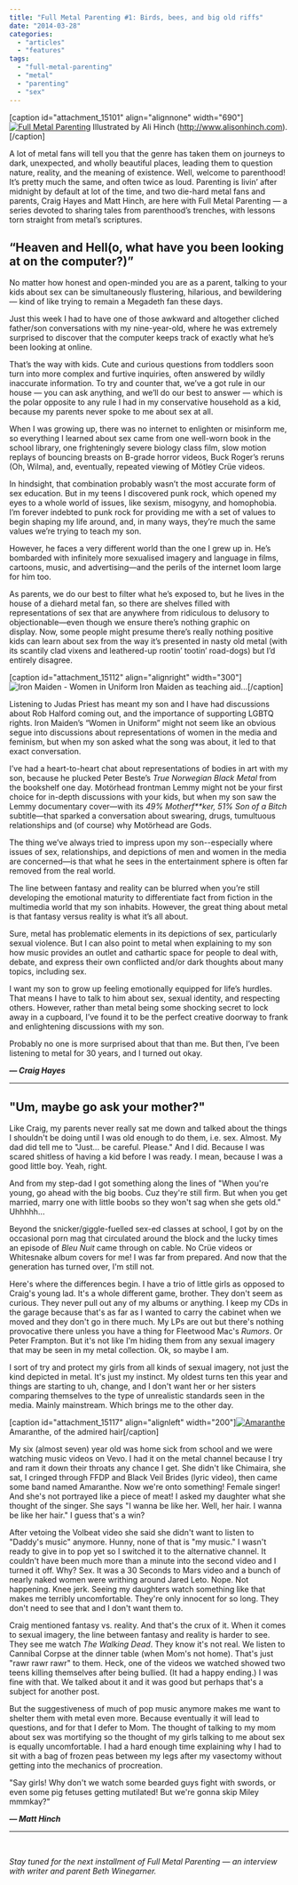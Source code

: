 ```yaml
---
title: "Full Metal Parenting #1: Birds, bees, and big old riffs"
date: "2014-03-28"
categories: 
  - "articles"
  - "features"
tags: 
  - "full-metal-parenting"
  - "metal"
  - "parenting"
  - "sex"
---
```


\[caption id="attachment\_15101" align="alignnone" width="690"\][![Full Metal Parenting](https://hellbound.ca/wp-content/uploads/2014/03/metalparentingfinal2web-967x1024.jpg)](https://hellbound.ca/wp-content/uploads/2014/03/metalparentingfinal2web.jpg) Illustrated by Ali Hinch (http://www.alisonhinch.com).\[/caption\]

A lot of metal fans will tell you that the genre has taken them on journeys to dark, unexpected, and wholly beautiful places, leading them to question nature, reality, and the meaning of existence. Well, welcome to parenthood! It’s pretty much the same, and often twice as loud. Parenting is livin’ after midnight by default at lot of the time, and two die-hard metal fans and parents, Craig Hayes and Matt Hinch, are here with Full Metal Parenting — a series devoted to sharing tales from parenthood’s trenches, with lessons torn straight from metal’s scriptures.

## “Heaven and Hell(o, what have you been looking at on the computer?)”

No matter how honest and open-minded you are as a parent, talking to your kids about sex can be simultaneously flustering, hilarious, and bewildering — kind of like trying to remain a Megadeth fan these days.

Just this week I had to have one of those awkward and altogether cliched father/son conversations with my nine-year-old, where he was extremely surprised to discover that the computer keeps track of exactly what he’s been looking at online.

That’s the way with kids. Cute and curious questions from toddlers soon turn into more complex and furtive inquiries, often answered by wildly inaccurate information. To try and counter that, we’ve a got rule in our house — you can ask anything, and we’ll do our best to answer — which is the polar opposite to any rule I had in my conservative household as a kid, because my parents never spoke to me about sex at all.

When I was growing up, there was no internet to enlighten or misinform me, so everything I learned about sex came from one well-worn book in the school library, one frighteningly severe biology class film, slow motion replays of bouncing breasts on B-grade horror videos, Buck Roger’s reruns (Oh, Wilma), and, eventually, repeated viewing of Mötley Crüe videos.

In hindsight, that combination probably wasn’t the most accurate form of sex education. But in my teens I discovered punk rock, which opened my eyes to a whole world of issues, like sexism, misogyny, and homophobia. I’m forever indebted to punk rock for providing me with a set of values to begin shaping my life around, and, in many ways, they’re much the same values we’re trying to teach my son.

However, he faces a very different world than the one I grew up in. He’s bombarded with infinitely more sexualised imagery and language in films, cartoons, music, and advertising—and the perils of the internet loom large for him too.

As parents, we do our best to filter what he’s exposed to, but he lives in the house of a diehard metal fan, so there are shelves filled with representations of sex that are anywhere from ridiculous to delusory to objectionable—even though we ensure there’s nothing graphic on display. Now, some people might presume there’s really nothing positive kids can learn about sex from the way it’s presented in nasty old metal (with its scantily clad vixens and leathered-up rootin’ tootin’ road-dogs) but I’d entirely disagree.

\[caption id="attachment\_15112" align="alignright" width="300"\]![Iron Maiden - Women in Uniform](https://hellbound.ca/wp-content/uploads/2014/03/womeninuniform-300x300.jpg) Iron Maiden as teaching aid...\[/caption\]

Listening to Judas Priest has meant my son and I have had discussions about Rob Halford coming out, and the importance of supporting LGBTQ rights. Iron Maiden’s “Women in Uniform” might not seem like an obvious segue into discussions about representations of women in the media and feminism, but when my son asked what the song was about, it led to that exact conversation.[](https://hellbound.ca/wp-content/uploads/2014/03/womeninuniform.jpg)

I’ve had a heart-to-heart chat about representations of bodies in art with my son, because he plucked Peter Beste’s _True Norwegian Black Metal_ from the bookshelf one day. Motörhead frontman Lemmy might not be your first choice for in-depth discussions with your kids, but when my son saw the Lemmy documentary cover—with its _49% Motherf\*\*ker, 51% Son of a Bitch_ subtitle—that sparked a conversation about swearing, drugs, tumultuous relationships and (of course) why Motörhead are Gods.

The thing we’ve always tried to impress upon my son--especially where issues of sex, relationships, and depictions of men and women in the media are concerned—is that what he sees in the entertainment sphere is often far removed from the real world.

The line between fantasy and reality can be blurred when you’re still developing the emotional maturity to differentiate fact from fiction in the multimedia world that my son inhabits. However, the great thing about metal is that fantasy versus reality is what it’s all about.

Sure, metal has problematic elements in its depictions of sex, particularly sexual violence. But I can also point to metal when explaining to my son how music provides an outlet and cathartic space for people to deal with, debate, and express their own conflicted and/or dark thoughts about many topics, including sex.

I want my son to grow up feeling emotionally equipped for life’s hurdles. That means I have to talk to him about sex, sexual identity, and respecting others. However, rather than metal being some shocking secret to lock away in a cupboard, I’ve found it to be the perfect creative doorway to frank and enlightening discussions with my son.

Probably no one is more surprised about that than me. But then, I’ve been listening to metal for 30 years, and I turned out okay.

_**— Craig Hayes**_

* * *

## "Um, maybe go ask your mother?"

Like Craig, my parents never really sat me down and talked about the things I shouldn't be doing until I was old enough to do them, i.e. sex. Almost. My dad did tell me to "Just... be careful. Please." And I did. Because I was scared shitless of having a kid before I was ready. I mean, because I was a good little boy. Yeah, right.

And from my step-dad I got something along the lines of "When you're young, go ahead with the big boobs. Cuz they're still firm. But when you get married, marry one with little boobs so they won't sag when she gets old." Uhhhhh...

Beyond the snicker/giggle-fuelled sex-ed classes at school, I got by on the occasional porn mag that circulated around the block and the lucky times an episode of _Bleu Nuit_ came through on cable. No Crüe videos or Whitesnake album covers for me! I was far from prepared. And now that the generation has turned over, I'm still not.

Here's where the differences begin. I have a trio of little girls as opposed to Craig's young lad. It's a whole different game, brother. They don't seem as curious. They never pull out any of my albums or anything. I keep my CDs in the garage because that's as far as I wanted to carry the cabinet when we moved and they don't go in there much. My LPs are out but there's nothing provocative there unless you have a thing for Fleetwood Mac's _Rumors_. Or Peter Frampton. But it's not like I'm hiding them from any sexual imagery that may be seen in my metal collection. Ok, so maybe I am.

I sort of try and protect my girls from all kinds of sexual imagery, not just the kind depicted in metal. It's just my instinct. My oldest turns ten this year and things are starting to uh, change, and I don't want her or her sisters comparing themselves to the type of unrealistic standards seen in the media. Mainly mainstream. Which brings me to the other day.

\[caption id="attachment\_15117" align="alignleft" width="200"\][![Amaranthe](https://hellbound.ca/wp-content/uploads/2014/03/Amaranthe_Web-200x300.jpg)](https://hellbound.ca/wp-content/uploads/2014/03/Amaranthe_Web.jpg) Amaranthe, of the admired hair\[/caption\]

My six (almost seven) year old was home sick from school and we were watching music videos on Vevo. I had it on the metal channel because I try and ram it down their throats any chance I get. She didn't like Chimaira, she sat, I cringed through FFDP and Black Veil Brides (lyric video), then came some band named Amaranthe. Now we're onto something! Female singer! And she's not portrayed like a piece of meat! I asked my daughter what she thought of the singer. She says "I wanna be like her. Well, her hair. I wanna be like her hair." I guess that's a win?

After vetoing the Volbeat video she said she didn't want to listen to "Daddy's music" anymore. Hunny, none of that is "my music." I wasn't ready to give in to pop yet so I switched it to the alternative channel. It couldn't have been much more than a minute into the second video and I turned it off. Why? Sex. It was a 30 Seconds to Mars video and a bunch of nearly naked women were writhing around Jared Leto. Nope. Not happening. Knee jerk. Seeing my daughters watch something like that makes me terribly uncomfortable. They're only innocent for so long. They don't need to see that and I don't want them to.

Craig mentioned fantasy vs. reality. And that's the crux of it. When it comes to sexual imagery, the line between fantasy and reality is harder to see. They see me watch _The Walking Dead_. They know it's not real. We listen to Cannibal Corpse at the dinner table (when Mom's not home). That's just "rawr rawr rawr" to them. Heck, one of the videos we watched showed two teens killing themselves after being bullied. (It had a happy ending.) I was fine with that. We talked about it and it was good but perhaps that's a subject for another post.

But the suggestiveness of much of pop music anymore makes me want to shelter them with metal even more. Because eventually it will lead to questions, and for that I defer to Mom. The thought of talking to my mom about sex was mortifying so the thought of my girls talking to me about sex is equally uncomfortable. I had a hard enough time explaining why I had to sit with a bag of frozen peas between my legs after my vasectomy without getting into the mechanics of procreation.

"Say girls! Why don't we watch some bearded guys fight with swords, or even some pig fetuses getting mutilated! But we're gonna skip Miley mmmkay?"

**_— Matt Hinch_**

* * *

 

_Stay tuned for the next installment of Full Metal Parenting — an interview with writer and parent Beth Winegarner._
